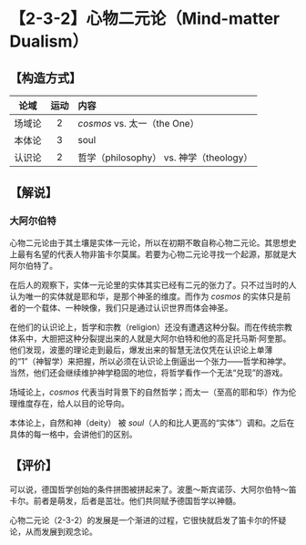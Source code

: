 # 【2-3-2】心物二元论（Mind-matter Dualism）

## 【构造方式】
|  论域  | 运动 | 内容                   |
| :----: | :--: | :--------------------- |
| 场域论 |  2   |*cosmos* vs. 太一（the One） |
| 本体论 |  3  |soul |
| 认识论 |  2  |哲学（philosophy） vs. 神学（theology） |

## 【解说】

### 大阿尔伯特

心物二元论由于其土壤是实体一元论，所以在初期不敢自称心物二元论。其思想史上最有名望的代表人物非笛卡尔莫属。若要为心物二元论寻找一个起源，那就是大阿尔伯特了。

在后人的观察下，实体一元论里的实体其实已经有二元的张力了。只不过当时的人认为唯一的实体就是耶和华，是那个神圣的维度。而作为 *cosmos* 的实体只是前者的一个载体、一种映像，我们只是通过认识世界而体会神圣。

在他们的认识论上，哲学和宗教（religion）还没有遭遇这种分裂。而在传统宗教体系中，大胆把这种分裂提出来的人就是大阿尔伯特和他的高足托马斯·阿奎那。他们发现，波墨的理论走到最后，爆发出来的智慧无法仅凭在认识论上单薄的“1”（神智学）来把握，所以必须在认识论上倒逼出一个张力——哲学和神学。当然，他们还会继续维护神学稳固的地位，将哲学看作一个无法“兑现”的游戏。

场域论上，*cosmos* 代表当时背景下的自然哲学；而太一（至高的耶和华）作为伦理维度存在，给人以目的论导向。

本体论上，自然和神（deity） 被 *soul*（人的和比人更高的“实体”）调和。之后在具体的每一格中，会讲他们的区别。

## 【评价】
可以说，德国哲学创始的条件拼图被拼起来了。波墨～斯宾诺莎、大阿尔伯特～笛卡尔。前者是萌发，后者是茁壮。他们共同赋予德国哲学以神髓。

心物二元论（2-3-2）的发展是一个渐进的过程，它很快就启发了笛卡尔的怀疑论，从而发展到观念论。